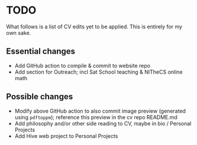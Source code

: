 # TODO

What follows is a list of CV edits yet to be applied. This is entirely for my own sake.

## Essential changes

- Add GitHub action to compile & commit to website repo
- Add section for Outreach; incl Sat School teaching & NITheCS online math

## Possible changes

- Modify above GitHub action to also commit image preview (generated using `pdftoppm`);
  reference this preview in the cv repo README.md
- Add philosophy and/or other side reading to CV, maybe in bio / Personal Projects
- Add Hive web project to Personal Projects
